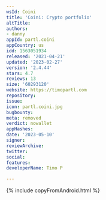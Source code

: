```yaml
---
wsId: Coini
title: 'Coini: Crypto portfolio'
altTitle: 
authors:
- danny
appId: partl.coini
appCountry: us
idd: 1563051934
released: '2021-04-21'
updated: '2023-02-27'
version: '2.4.44'
stars: 4.7
reviews: 13
size: '60293120'
website: https://timopartl.com
repository: 
issue: 
icon: partl.coini.jpg
bugbounty: 
meta: removed
verdict: nowallet
appHashes: 
date: '2023-05-10'
signer: 
reviewArchive: 
twitter: 
social: 
features: 
developerName: Timo P

---
```


{% include copyFromAndroid.html %}
